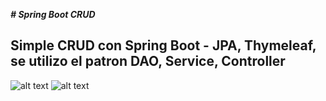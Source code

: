 ***# Spring Boot CRUD***

## Simple CRUD con Spring Boot - JPA, Thymeleaf, se utilizo el patron DAO, Service, Controller 


![alt text](https://i.ibb.co/7ngzbtz/image.png)
![alt text](https://i.ibb.co/6R7xXSW/image.png)
